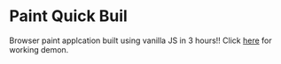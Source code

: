 # Paint Quick Buil
Browser paint applcation built using vanilla JS in 3 hours!!
Click [here](https://pranavsomaiah24.github.io/Paint-Quick-Build/) for working demon.
